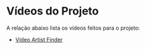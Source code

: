 # Vídeos do Projeto
A relação abaixo lista os vídeos feitos para o projeto:
 - [Vídeo Artist Finder](https://youtu.be/b8AnYVvR8aM?si=9be9iUmqXwaXzoab)